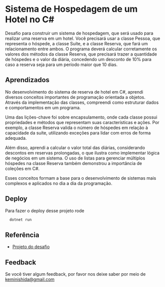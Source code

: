 
# Sistema de Hospedagem de um Hotel no C#

Desafio para construir um sistema de hospedagem, que será usado para realizar uma reserva em um hotel. Você precisará usar a classe Pessoa, que representa o hóspede, a classe Suíte, e a classe Reserva, que fará um relacionamento entre ambos. O programa deverá calcular corretamente os valores dos métodos da classe Reserva, que precisará trazer a quantidade de hóspedes e o valor da diária, concedendo um desconto de 10% para caso a reserva seja para um período maior que 10 dias.


## Aprendizados

No desenvolvimento do sistema de reserva de hotel em C#, aprendi diversos conceitos importantes de programação orientada a objetos. Através da implementação das classes, compreendi como estruturar dados e comportamentos em um programa.

Uma das lições-chave foi sobre encapsulamento, onde cada classe possui propriedades e métodos que representam suas características e ações. Por exemplo, a classe Reserva valida o número de hóspedes em relação à capacidade da suíte, utilizando exceções para lidar com erros de forma adequada.

Além disso, aprendi a calcular o valor total das diárias, considerando descontos em reservas prolongadas, o que ilustra como implementar lógica de negócios em um sistema. O uso de listas para gerenciar múltiplos hóspedes na classe Reserva também demonstrou a importância de coleções em C#.

Esses conceitos formam a base para o desenvolvimento de sistemas mais complexos e aplicados no dia a dia da programação.




## Deploy

Para fazer o deploy desse projeto rode

```bash
  dotnet run 
```


## Referência

 - [Projeto do desafio](https://github.com/digitalinnovationone/trilha-net-explorando-desafio)



## Feedback

Se você tiver algum feedback, por favor nos deixe saber por meio de keminishida@gmail.com

